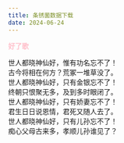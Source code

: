 ```yaml
---
title: 条锈菌数据下载
date: 2024-06-24
---
```

<font color=pink>**好了歌**</font>  

世人都晓神仙好，惟有功名忘不了！  
古今将相在何方？荒冢一堆草没了。  
世人都晓神仙好，只有金银忘不了！  
终朝只恨聚无多，及到多时眼闭了。  
世人都晓神仙好，只有娇妻忘不了！  
君生日日说恩情，君死又随人去了。  
世人都晓神仙好，只有儿孙忘不了！  
痴心父母古来多，孝顺儿孙谁见了？  